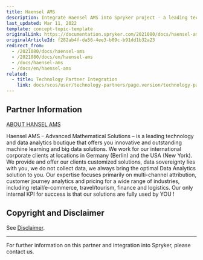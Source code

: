 ```yaml
---
title: Haensel AMS
description: Integrate Haensel AMS into Spryker project - a leading technology and data analytics service  that offers you innovative and outstanding machine learning and big data solutions.
last_updated: Mar 11, 2022
template: concept-topic-template
originalLink: https://documentation.spryker.com/2021080/docs/haensel-ams
originalArticleId: f282ab4f-da56-4ee3-b09c-b91dd1b32a23
redirect_from:
  - /2021080/docs/haensel-ams
  - /2021080/docs/en/haensel-ams
  - /docs/haensel-ams
  - /docs/en/haensel-ams
related:
  - title: Technology Partner Integration
    link: docs/scos/user/technology-partners/page.version/technology-partners.html
---
```


## Partner Information

[ABOUT HANSEL AMS](https://haensel-ams.com/)

Haensel AMS – Advanced Mathematical Solutions – is a leading technology and data analytics boutique that offers you innovative and outstanding machine learning and big data solutions. We work for our international corporate clients at locations in Germany (Berlin) and the USA (New York). We provide and offer our clients customized solutions, data sovereignty lies with you, we do not collect data, we always bring the optimal Data Analytics solution to you. Our expertise focuses primarily on multi-channel attribution, customer journey analytics and pricing for a wide range of industries, including retail/e-commerce, travel/tourism, finance and logistics.
Our only internal KPI for success is that our solutions are fully used by YOU !

## Copyright and Disclaimer

See [Disclaimer](https://github.com/spryker/spryker-documentation).

---
For further information on this partner and integration into Spryker, please contact us.

<div class="hubspot-form js-hubspot-form" data-portal-id="2770802" data-form-id="163e11fb-e833-4638-86ae-a2ca4b929a41" id="hubspot-1"></div>
